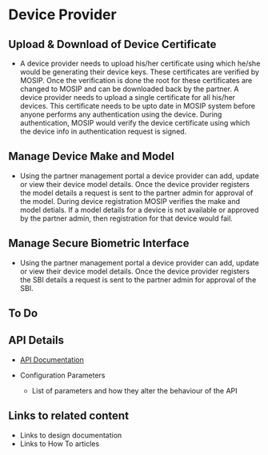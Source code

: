 
# Device Provider

## Upload & Download of Device Certificate
* A device provider needs to upload his/her certificate using which he/she would be generating their device keys. These certificates are verified by MOSIP. Once the verification is done the root for these certificates are changed to MOSIP and can be downloaded back by the partner.
A device provider needs to upload a single certificate for all his/her devices.
This certificate needs to be upto date in MOSIP system before anyone performs any authentication using the device. During authentication, MOSIP would verify the device certificate using which the device info in authentication request is signed.

## Manage Device Make and Model
* Using the partner management portal a device provider can add, update or view their device model details. Once the device provider registers the model details a request is sent to the partner admin for approval of the model.
During device registration MOSIP verifies the make and model detials. If a model details for a device is not available or approved by the partner admin, then registration for that device would fail.

## Manage Secure Biometric Interface
* Using the partner management portal a device provider can add, update or view their device model details. Once the device provider registers the SBI details a request is sent to the partner admin for approval of the SBI.


## To Do
## API Details
 * [API Documentation](PMS-API-Documentation.md)

* Configuration Parameters
    * List of parameters and how they alter the behaviour of the API

## Links to related content
* Links to design documentation
* Links to How To articles


